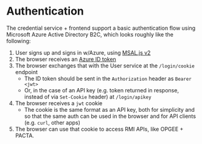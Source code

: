 # Authentication

The credential service + frontend support a basic authentication flow using Microsoft Azure Active Directory B2C, which looks roughly like the following:

1. User signs up and signs in w/Azure, using [MSAL.js v2](https://github.com/AzureAD/microsoft-authentication-library-for-js)
2. The browser receives an [Azure ID token](https://learn.microsoft.com/en-us/azure/active-directory-b2c/tokens-overview#token-types)
3. The browser exchanges that with the User service at the `/login/cookie` endpoint
    * The ID token should be sent in the `Authorization` header as `Bearer <jwt>`
    * Or, in the case of an API key (e.g. token returned in response, instead of via `Set-Cookie` header) at `/login/apikey`
4. The browser receives a `jwt` cookie
    * The cookie is the same format as an API key, both for simplicity and so that the same auth can be used in the browser and for API clients (e.g. `curl`, other apps)
5. The browser can use that cookie to access RMI APIs, like OPGEE + PACTA.